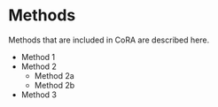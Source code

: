 # Methods
Methods that are included in CoRA are described here. 

* Method 1
* Method 2
  * Method 2a
  * Method 2b
* Method 3
